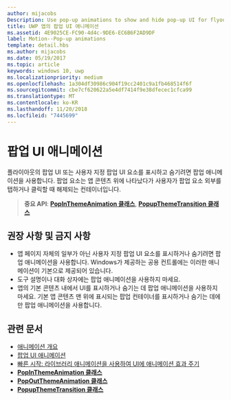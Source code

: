 ```yaml
---
author: mijacobs
Description: Use pop-up animations to show and hide pop-up UI for flyouts or custom pop-up UI elements. Pop-up elements are containers that appear over the app's content and are dismissed if the user taps or clicks outside of the pop-up element.
title: UWP 앱의 팝업 UI 애니메이션
ms.assetid: 4E9025CE-FC90-4d4c-9DE6-EC6B6F2AD9DF
label: Motion--Pop-up animations
template: detail.hbs
ms.author: mijacobs
ms.date: 05/19/2017
ms.topic: article
keywords: windows 10, uwp
ms.localizationpriority: medium
ms.openlocfilehash: 1a304df30986c904f19cc2401c9a1fb468514f6f
ms.sourcegitcommit: cbe7cf620622a5e4df7414f9e38dfecec1cfca99
ms.translationtype: MT
ms.contentlocale: ko-KR
ms.lasthandoff: 11/20/2018
ms.locfileid: "7445699"
---
```

# <a name="pop-up-ui-animations"></a>팝업 UI 애니메이션



플라이아웃의 팝업 UI 또는 사용자 지정 팝업 UI 요소를 표시하고 숨기려면 팝업 애니메이션을 사용합니다. 팝업 요소는 앱 콘텐츠 위에 나타났다가 사용자가 팝업 요소 외부를 탭하거나 클릭할 때 해제되는 컨테이너입니다.

> **중요 API**: [**PopInThemeAnimation 클래스**](https://msdn.microsoft.com/library/windows/apps/br210383), [**PopupThemeTransition 클래스**](https://msdn.microsoft.com/library/windows/apps/hh969172)


## <a name="dos-and-donts"></a>권장 사항 및 금지 사항


-   앱 페이지 자체의 일부가 아닌 사용자 지정 팝업 UI 요소를 표시하거나 숨기려면 팝업 애니메이션을 사용합니다. Windows가 제공하는 공용 컨트롤에는 이러한 애니메이션이 기본으로 제공되어 있습니다.
-   도구 설명이나 대화 상자에는 팝업 애니메이션을 사용하지 마세요.
-   앱의 기본 콘텐츠 내에서 UI를 표시하거나 숨기는 데 팝업 애니메이션을 사용하지 마세요. 기본 앱 콘텐츠 맨 위에 표시되는 팝업 컨테이너를 표시하거나 숨기는 데에만 팝업 애니메이션을 사용합니다.

## <a name="related-articles"></a>관련 문서

* [애니메이션 개요](https://msdn.microsoft.com/library/windows/apps/mt187350)
* [팝업 UI 애니메이션](https://msdn.microsoft.com/library/windows/apps/xaml/jj649433)
* [빠른 시작: 라이브러리 애니메이션을 사용하여 UI에 애니메이션 효과 주기](https://msdn.microsoft.com/library/windows/apps/xaml/hh452703)
* [**PopInThemeAnimation 클래스**](https://msdn.microsoft.com/library/windows/apps/br210383)
* [**PopOutThemeAnimation 클래스**](https://msdn.microsoft.com/library/windows/apps/br210391)
* [**PopupThemeTransition 클래스**](https://msdn.microsoft.com/library/windows/apps/hh969172)

 

 




